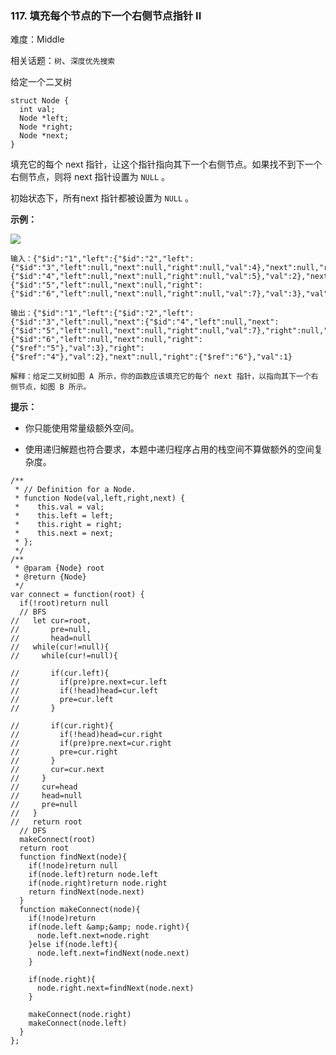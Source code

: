 ### 117. 填充每个节点的下一个右侧节点指针 II

难度：Middle

相关话题：`树`、`深度优先搜索`

给定一个二叉树



```
struct Node {
  int val;
  Node *left;
  Node *right;
  Node *next;
}
```


填充它的每个 next 指针，让这个指针指向其下一个右侧节点。如果找不到下一个右侧节点，则将 next 指针设置为  `NULL` 。



初始状态下，所有next 指针都被设置为  `NULL` 。







**示例：** 



![](https://assets.leetcode-cn.com/aliyun-lc-upload/uploads/2019/02/15/117_sample.png)




```
输入：{"$id":"1","left":{"$id":"2","left":{"$id":"3","left":null,"next":null,"right":null,"val":4},"next":null,"right":{"$id":"4","left":null,"next":null,"right":null,"val":5},"val":2},"next":null,"right":{"$id":"5","left":null,"next":null,"right":{"$id":"6","left":null,"next":null,"right":null,"val":7},"val":3},"val":1}

输出：{"$id":"1","left":{"$id":"2","left":{"$id":"3","left":null,"next":{"$id":"4","left":null,"next":{"$id":"5","left":null,"next":null,"right":null,"val":7},"right":null,"val":5},"right":null,"val":4},"next":{"$id":"6","left":null,"next":null,"right":{"$ref":"5"},"val":3},"right":{"$ref":"4"},"val":2},"next":null,"right":{"$ref":"6"},"val":1}

解释：给定二叉树如图 A 所示，你的函数应该填充它的每个 next 指针，以指向其下一个右侧节点，如图 B 所示。
```






**提示：** 




* 你只能使用常量级额外空间。

* 使用递归解题也符合要求，本题中递归程序占用的栈空间不算做额外的空间复杂度。




```
/**
 * // Definition for a Node.
 * function Node(val,left,right,next) {
 *    this.val = val;
 *    this.left = left;
 *    this.right = right;
 *    this.next = next;
 * };
 */
/**
 * @param {Node} root
 * @return {Node}
 */
var connect = function(root) {
  if(!root)return null
  // BFS
//   let cur=root,
//       pre=null,
//       head=null
//   while(cur!=null){
//     while(cur!=null){

//       if(cur.left){
//         if(pre)pre.next=cur.left
//         if(!head)head=cur.left
//         pre=cur.left
//       }
      
//       if(cur.right){
//         if(!head)head=cur.right
//         if(pre)pre.next=cur.right
//         pre=cur.right
//       }
//       cur=cur.next
//     }
//     cur=head
//     head=null
//     pre=null
//   }
//   return root
  // DFS
  makeConnect(root)
  return root
  function findNext(node){
    if(!node)return null
    if(node.left)return node.left
    if(node.right)return node.right
    return findNext(node.next)
  }
  function makeConnect(node){
    if(!node)return
    if(node.left &amp;&amp; node.right){
      node.left.next=node.right
    }else if(node.left){
      node.left.next=findNext(node.next)
    }
    
    if(node.right){
      node.right.next=findNext(node.next)
    }

    makeConnect(node.right)
    makeConnect(node.left) 
  }    
};
```

